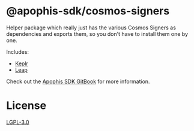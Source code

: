 # @apophis-sdk/cosmos-signers
Helper package which really just has the various Cosmos Signers as dependencies and exports them, so you don't have to install them one by one.

Includes:

- [Keplr](https://keplr.app)
- [Leap](https://leapwallet.io)

Check out the [Apophis SDK GitBook](https://kirudev-oss.gitbook.io/apophis-sdk/) for more information.

# License
[LGPL-3.0](../../LICENSE)
